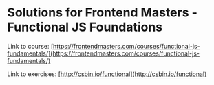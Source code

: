 # Solutions for Frontend Masters - Functional JS Foundations

Link to course: [https://frontendmasters.com/courses/functional-js-fundamentals/](https://frontendmasters.com/courses/functional-js-fundamentals/)

Link to exercises: [http://csbin.io/functional](http://csbin.io/functional)

